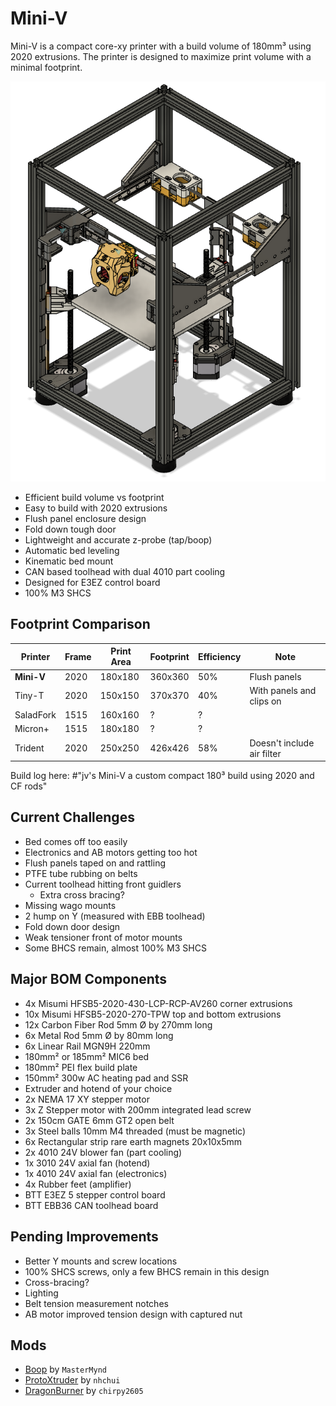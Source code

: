 # Mini-V

Mini-V is a compact core-xy printer with a build volume of 180mm³ using 2020 extrusions. The printer is designed to maximize print volume with a minimal footprint.

<p align="center">
  <img width="600" src="images/concept.png">
</p>

- Efficient build volume vs footprint
- Easy to build with 2020 extrusions
- Flush panel enclosure design
- Fold down tough door
- Lightweight and accurate z-probe (tap/boop)
- Automatic bed leveling
- Kinematic bed mount
- CAN based toolhead with dual 4010 part cooling
- Designed for E3EZ control board
- 100% M3 SHCS

## Footprint Comparison

| Printer         | Frame | Print Area | Footprint | Efficiency | Note
| ---             | ---   | ---        | ---       | ---        | ---
| **Mini-V**      | 2020  | 180x180    | 360x360   | 50%        | Flush panels
| Tiny-T          | 2020  | 150x150    | 370x370   | 40%        | With panels and clips on
| SaladFork       | 1515  | 160x160    | ?         | ?          |
| Micron+         | 1515  | 180x180    | ?         | ?          |
| Trident         | 2020  | 250x250    | 426x426   | 58%        | Doesn't include air filter

Build log here: #"jv's Mini-V a custom compact 180³ build using 2020 and CF rods"

## Current Challenges

* Bed comes off too easily
* Electronics and AB motors getting too hot
* Flush panels taped on and rattling
* PTFE tube rubbing on belts
* Current toolhead hitting front guidlers
  - Extra cross bracing?
* Missing wago mounts
* 2 hump on Y (measured with EBB toolhead)
* Fold down door design
* Weak tensioner front of motor mounts
* Some BHCS remain, almost 100% M3 SHCS

## Major BOM Components

- 4x Misumi HFSB5-2020-430-LCP-RCP-AV260 corner extrusions
- 10x Misumi HFSB5-2020-270-TPW top and bottom extrusions
- 12x Carbon Fiber Rod 5mm Ø by 270mm long
- 6x Metal Rod 5mm Ø by 80mm long
- 6x Linear Rail MGN9H 220mm
- 180mm² or 185mm² MIC6 bed
- 180mm² PEI flex build plate
- 150mm² 300w AC heating pad and SSR
- Extruder and hotend of your choice
- 2x NEMA 17 XY stepper motor
- 3x Z Stepper motor with 200mm integrated lead screw
- 2x 150cm GATE 6mm GT2 open belt
- 3x Steel balls 10mm M4 threaded (must be magnetic)
- 6x Rectangular strip rare earth magnets 20x10x5mm 
- 2x 4010 24V blower fan (part cooling)
- 1x 3010 24V axial fan (hotend)
- 1x 4010 24V axial fan (electronics)
- 4x Rubber feet (amplifier)
- BTT E3EZ 5 stepper control board
- BTT EBB36 CAN toolhead board

## Pending Improvements

- Better Y mounts and screw locations
- 100% SHCS screws, only a few BHCS remain in this design
- Cross-bracing?
- Lighting
- Belt tension measurement notches
- AB motor improved tension design with captured nut

## Mods

- [Boop](https://github.com/VoronDesign/VoronUsers/tree/master/printer_mods/Ellis/Single_MGN9H_Carriage) by `MasterMynd`
- [ProtoXtruder](https://github.com/nhchiu/VoronMods/blob/main/Extruders/ProtoXtruder/README.md) by `nhchui`
- [DragonBurner](https://github.com/chirpy2605/voron/tree/main/V0/Dragon_Burner) by `chirpy2605`
